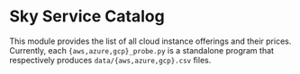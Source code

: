 # Sky Service Catalog

This module provides the list of all cloud instance offerings and their prices. Currently, each `{aws,azure,gcp}_probe.py` is a standalone program that respectively produces `data/{aws,azure,gcp}.csv` files.

